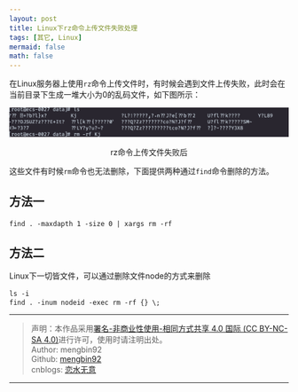 ```yaml
---
layout: post
title: Linux下rz命令上传文件失败处理
tags: [其它, Linux]
mermaid: false
math: false
---  
```


在Linux服务器上使用`rz`命令上传文件时，有时候会遇到文件上传失败，此时会在当前目录下生成一堆大小为0的乱码文件，如下图所示：  

<div align="center"><p><img src="../img/2022-11-23/rz.png"></p>
<p>rz命令上传文件失败后</p></div>  

这些文件有时候`rm`命令也无法删除，下面提供两种通过`find`命令删除的方法。  

## 方法一

```shell
find . -maxdapth 1 -size 0 | xargs rm -rf
```

## 方法二

Linux下一切皆文件，可以通过删除文件node的方式来删除

```shell
ls -i 
find . -inum nodeid -exec rm -rf {} \;
```

---

> 声明：本作品采用[署名-非商业性使用-相同方式共享 4.0 国际 (CC BY-NC-SA 4.0)](https://creativecommons.org/licenses/by-nc-sa/4.0/deed.zh)进行许可，使用时请注明出处。  
> Author: mengbin92  
> Github: [mengbin92](https://mengbin92.github.io/)  
> cnblogs: [恋水无意](https://www.cnblogs.com/lianshuiwuyi/)  

---
